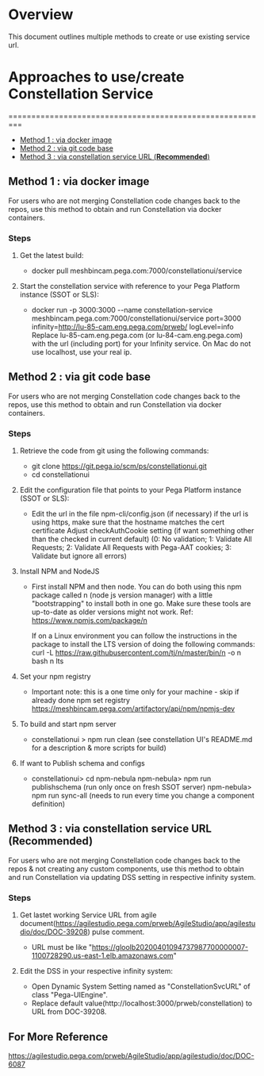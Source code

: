 # Overview
 
This document outlines multiple methods to create or use existing service url.
 
# Approaches to use/create Constellation Service
=========================================================
 
<!--ts-->
   * [Method 1 : via docker image](#method-1-:-via-docker-image)
   * [Method 2 : via git code base](#method-2-:-via-git-code-base)
   * [Method 3 : via constellation service URL (**Recommended**)](#method-3-:-via-constellation-service-URL-(**recommended**))
<!--te-->
 
## Method 1 : via docker image
 
For users who are not merging Constellation code changes back to the repos, use this method to obtain and run Constellation via docker containers.
 
### Steps
 
1. Get the latest build:
    -   docker pull meshbincam.pega.com:7000/constellationui/service
 
2. Start the constellation service with reference to your Pega Platform instance (SSOT or SLS):
    -   docker run -p 3000:3000 --name constellation-service meshbincam.pega.com:7000/constellationui/service port=3000 infinity=http://lu-85-cam.eng.pega.com/prweb/ logLevel=info
    Replace lu-85-cam.eng.pega.com (or lu-84-cam.eng.pega.com) with the url (including port) for your Infinity service. On Mac do not use localhost, use your real ip.
 
## Method 2 : via git code base
 
For users who are not merging Constellation code changes back to the repos, use this method to obtain and run Constellation via docker containers.
 
### Steps
 
1. Retrieve the code from git using the following commands:
    -   git clone https://git.pega.io/scm/ps/constellationui.git
    -   cd constellationui 
 
2. Edit the configuration file that points to your Pega Platform instance (SSOT or SLS):
    -   Edit the url in the file npm-cli/config.json (if necessary)
        if the url is using https, make sure that the hostname matches the cert certificate
        Adjust checkAuthCookie setting (if want something other than the checked in current default)
        (0: No validation; 1: Validate All Requests; 2: Validate All Requests with Pega-AAT cookies; 3: Validate but ignore all errors)
 
3. Install NPM and NodeJS
    -   First install NPM and then node. You can do both using this npm package called n (node js version manager) with a          little "bootstrapping" to install both in one go. Make sure these tools are up-to-date as older versions might not         work.
        Ref:  https://www.npmjs.com/package/n
    
        If on a Linux environment you can follow the instructions in the package to install the LTS version of doing the following commands:
            curl -L https://raw.githubusercontent.com/tj/n/master/bin/n -o n
            bash n lts
 
4. Set your npm registry
    -   Important note: this is a one time only for your machine - skip if already done
        npm set registry https://meshbincam.pega.com/artifactory/api/npm/npmjs-dev
 
5. To build and start npm server
    -   constellationui > npm run clean (see constellation UI's README.md for a description & more scripts for build)
 
6. If want to Publish schema and configs
    -   constellationui> cd npm-nebula
        npm-nebula> npm run publishschema  (run only once on fresh SSOT server)
        npm-nebula> npm run sync-all  (needs to run every time you change a component definition)
 
## Method 3 : via constellation service URL (**Recommended**)
 
For users who are not merging Constellation code changes back to the repos & not creating any custom components, use this method to obtain and run Constellation via updating DSS setting in respective infinity system.
 
### Steps
 
1. Get lastet working Service URL from agile document(https://agilestudio.pega.com/prweb/AgileStudio/app/agilestudio/doc/DOC-39208) pulse comment.
    -   URL must be like "https://gloolb20200401094737987700000007-1100728290.us-east-1.elb.amazonaws.com"
 
2. Edit the DSS in your respective infinity system:
    -   Open Dynamic System Setting named as "ConstellationSvcURL" of class "Pega-UIEngine".
    -   Replace default value(http://localhost:3000/prweb/constellation) to URL from DOC-39208.
 

## For More Reference
 
https://agilestudio.pega.com/prweb/AgileStudio/app/agilestudio/doc/DOC-6087
 
 
